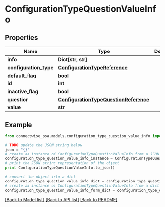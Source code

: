 # ConfigurationTypeQuestionValueInfo


## Properties
Name | Type | Description | Notes
------------ | ------------- | ------------- | -------------
**info** | **Dict[str, str]** |  | [optional] 
**configuration_type** | [**ConfigurationTypeReference**](ConfigurationTypeReference.md) |  | [optional] 
**default_flag** | **bool** |  | [optional] 
**id** | **int** |  | [optional] 
**inactive_flag** | **bool** |  | [optional] 
**question** | [**ConfigurationTypeQuestionReference**](ConfigurationTypeQuestionReference.md) |  | [optional] 
**value** | **str** |  | [optional] 

## Example

```python
from connectwise_psa.models.configuration_type_question_value_info import ConfigurationTypeQuestionValueInfo

# TODO update the JSON string below
json = "{}"
# create an instance of ConfigurationTypeQuestionValueInfo from a JSON string
configuration_type_question_value_info_instance = ConfigurationTypeQuestionValueInfo.from_json(json)
# print the JSON string representation of the object
print ConfigurationTypeQuestionValueInfo.to_json()

# convert the object into a dict
configuration_type_question_value_info_dict = configuration_type_question_value_info_instance.to_dict()
# create an instance of ConfigurationTypeQuestionValueInfo from a dict
configuration_type_question_value_info_form_dict = configuration_type_question_value_info.from_dict(configuration_type_question_value_info_dict)
```
[[Back to Model list]](../README.md#documentation-for-models) [[Back to API list]](../README.md#documentation-for-api-endpoints) [[Back to README]](../README.md)


